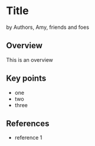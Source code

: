# Title 

by Authors, Amy, friends and foes 

## Overview

This is an overview
## Key points 

* one 
* two
* three 

## References

* reference 1 

